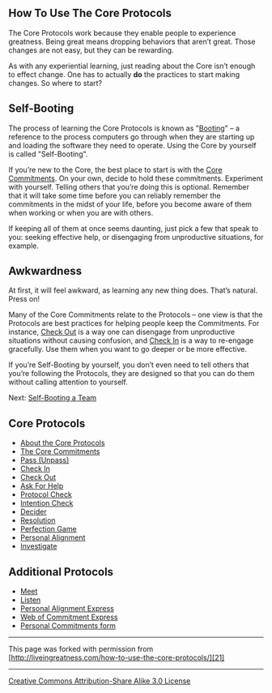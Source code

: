 

## How To Use The Core Protocols

The Core Protocols work because they enable people to experience greatness. 
Being great means dropping behaviors that aren’t great. Those changes are not 
easy, but they can be rewarding.

As with any experiential learning, just reading about the Core isn’t enough 
to effect change. One has to actually **do** the practices to start making 
changes. So where to start?

## Self-Booting

The process of learning the Core Protocols is known as "[Booting][1]" – a reference 
to the process computers go through when they are starting up and loading the 
software they need to operate. Using the Core by yourself is called "Self-Booting". 

If you’re new to the Core, the best place to start is with the [Core Commitments][2]. 
On your own, decide to hold these commitments. Experiment with yourself. Telling 
others that you’re doing this is optional. Remember that it will take some 
time before you can reliably remember the commitments in the midst of your 
life, before you become aware of them when working or when you are with others. 

If keeping all of them at once seems daunting, just pick a few that speak to 
you: seeking effective help, or disengaging from unproductive situations, for 
example.

## Awkwardness

At first, it will feel awkward, as learning any new thing does. That’s natural. 
Press on!

Many of the Core Commitments relate to the Protocols – one view is that the 
Protocols are best practices for helping people keep the Commitments. For instance, 
[Check Out][3] is a way one can disengage from unproductive situations without 
causing confusion, and [Check In][4] is a way to re-engage gracefully. Use 
them when you want to go deeper or be more effective.

If you’re Self-Booting by yourself, you don’t even need to tell others that 
you’re following the Protocols, they are designed so that you can do them without 
calling attention to yourself.

Next: [Self-Booting a Team][5]

## Core Protocols

* [About the Core Protocols][6]
* [The Core Commitments][2]
* [Pass (Unpass)][7]
* [Check In][4]
* [Check Out][3]
* [Ask For Help][8]
* [Protocol Check][9]
* [Intention Check][10]
* [Decider][11]
* [Resolution][12]
* [Perfection Game][13]
* [Personal Alignment][14]
* [Investigate][15]

## Additional Protocols

* [Meet][16]
* [Listen][17]
* [Personal Alignment Express][18]
* [Web of Commitment Express][19]
* [Personal Commitments form][20]

----

This page was forked with permission from [http://liveingreatness.com/how-to-use-the-core-protocols/][21]

----

[Creative Commons Attribution-Share Alike 3.0 License][22]

[1]: http://en.wikipedia.org/wiki/Booting
[2]: http://liveingreatness.com/core-protocols/the-core-commitments/
[3]: http://liveingreatness.com/core-protocols/check-out/
[4]: http://liveingreatness.com/core-protocols/check-in/
[5]: core-protocols-and-your-team
[6]: http://liveingreatness.com/core-protocols/
[7]: http://liveingreatness.com/core-protocols/pass-unpass/
[8]: http://liveingreatness.com/core-protocols/ask-for-help/
[9]: http://liveingreatness.com/core-protocols/protocol-check/
[10]: http://liveingreatness.com/core-protocols/intention-check/
[11]: http://liveingreatness.com/core-protocols/decider/
[12]: http://liveingreatness.com/core-protocols/resolution/
[13]: http://liveingreatness.com/core-protocols/perfection-game/
[14]: http://liveingreatness.com/core-protocols/personal-alignment/
[15]: http://liveingreatness.com/core-protocols/investigate/
[16]: http://liveingreatness.com/additional-protocols/meet/
[17]: http://liveingreatness.com/additional-protocols/listen/
[18]: http://liveingreatness.com/additional-protocols/personal-alignment-express/
[19]: http://liveingreatness.com/additional-protocols/web-of-commitment-express/
[20]: http://liveingreatness.com/additional-protocols/personal-commitments-form/
[21]: http://liveingreatness.com/how-to-use-the-core-protocols/
[22]: http://creativecommons.org/licenses/by-sa/3.0/us/